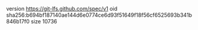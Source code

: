 version https://git-lfs.github.com/spec/v1
oid sha256:b694bf187140ae144d6e0774ce6d93f51649f18f56cf6525693b341b846b17f0
size 10736
